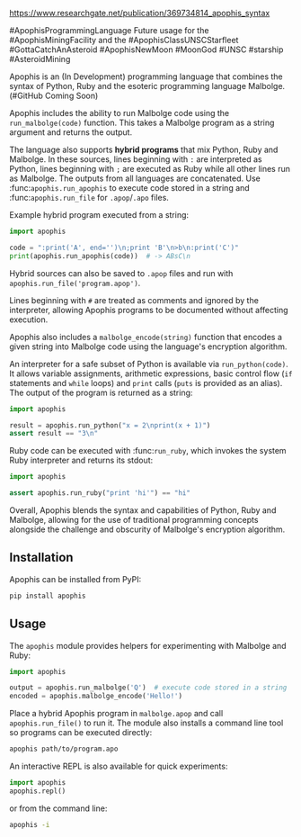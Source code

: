 https://www.researchgate.net/publication/369734814_apophis_syntax

#ApophisProgrammingLanguage 
Future usage for the #ApophisMiningFacility and the #ApophisClassUNSCStarfleet #GottaCatchAnAsteroid #ApophisNewMoon #MoonGod #UNSC #starship #AsteroidMining 

Apophis is an (In Development) programming language that combines the syntax of Python, Ruby and the esoteric programming language Malbolge. (#GitHub Coming Soon)

Apophis includes the ability to run Malbolge code using the `run_malbolge(code)`
function. This takes a Malbolge program as a string argument and returns the
output.

The language also supports **hybrid programs** that mix Python, Ruby and Malbolge.  In
these sources, lines beginning with ``:`` are interpreted as Python, lines beginning with ``;``
are executed as Ruby while all other lines run as Malbolge.  The outputs from all languages are
concatenated.  Use :func:`apophis.run_apophis` to execute code stored in a
string and :func:`apophis.run_file` for ``.apop``/``.apo`` files.

Example hybrid program executed from a string:

```python
import apophis

code = ":print('A', end='')\n;print 'B'\n>b\n:print('C')"
print(apophis.run_apophis(code))  # -> ABsC\n
```

Hybrid sources can also be saved to ``.apop`` files and run with
``apophis.run_file('program.apop')``.

Lines beginning with ``#`` are treated as comments and ignored by the
interpreter, allowing Apophis programs to be documented without affecting
execution.

Apophis also includes a `malbolge_encode(string)` function that encodes a given
string into Malbolge code using the language's encryption algorithm.

An interpreter for a safe subset of Python is available via
`run_python(code)`.  It allows variable assignments, arithmetic expressions,
basic control flow (``if`` statements and ``while`` loops) and ``print`` calls
(``puts`` is provided as an alias).  The output of the program is returned as a
string:

```python
import apophis

result = apophis.run_python("x = 2\nprint(x + 1)")
assert result == "3\n"
```

Ruby code can be executed with :func:`run_ruby`, which invokes the system Ruby
interpreter and returns its stdout:

```python
import apophis

assert apophis.run_ruby("print 'hi'") == "hi"
```

Overall, Apophis blends the syntax and capabilities of Python, Ruby and
Malbolge, allowing for the use of traditional programming concepts alongside
the challenge and obscurity of Malbolge's encryption algorithm.

## Installation

Apophis can be installed from PyPI:

```bash
pip install apophis
```

## Usage

The `apophis` module provides helpers for experimenting with Malbolge and Ruby:

```python
import apophis

output = apophis.run_malbolge('Q')  # execute code stored in a string
encoded = apophis.malbolge_encode('Hello!')
```

Place a hybrid Apophis program in `malbolge.apop` and call
`apophis.run_file()` to run it.  The module also installs a command line tool
so programs can be executed directly:

```bash
apophis path/to/program.apo
```

An interactive REPL is also available for quick experiments:

```python
import apophis
apophis.repl()
```

or from the command line:

```bash
apophis -i
```
